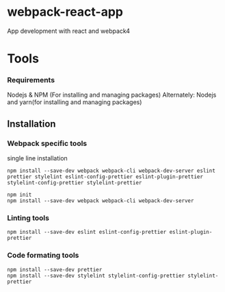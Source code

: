 # webpack-react-app
App development with react and webpack4
# Tools
### Requirements
Nodejs & NPM (For installing and managing packages)
Alternately:
Nodejs and yarn(for installing and managing packages)

## Installation
### Webpack specific tools
single line installation
```
npm install --save-dev webpack webpack-cli webpack-dev-server eslint prettier stylelint eslint-config-prettier eslint-plugin-prettier stylelint-config-prettier stylelint-prettier
```
```
npm init
npm install --save-dev webpack webpack-cli webpack-dev-server
```
### Linting tools
```
npm install --save-dev eslint eslint-config-prettier eslint-plugin-prettier

```
### Code formating tools
```
npm install --save-dev prettier
npm install --save-dev stylelint stylelint-config-prettier stylelint-prettier

```
